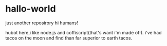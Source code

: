 # hallo-world
just another reposirory
hi humans!

hubot here,i like node.js and coffiscript(that's want i'm made of!).
i've had tacos on the moon and find than far superior to earth tacos.
